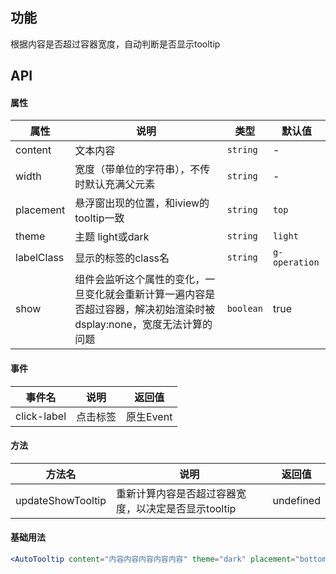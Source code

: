## 功能
根据内容是否超过容器宽度，自动判断是否显示tooltip

## API

#### 属性

属性 | 说明 | 类型 | 默认值
---|---|---|---
content | 文本内容 | `string` | -
width | 宽度（带单位的字符串），不传时默认充满父元素 | `string` | -
placement | 悬浮窗出现的位置，和iview的tooltip一致 | `string` | `top`
theme | 主题 light或dark| `string` | `light`
labelClass| 显示的标签的class名| `string`| `g-operation`
show| 组件会监听这个属性的变化，一旦变化就会重新计算一遍内容是否超过容器，解决初始渲染时被dsplay:none，宽度无法计算的问题| `boolean`| true

#### 事件

事件名 | 说明 | 返回值 
--- | --- | ---
click-label | 点击标签 | 原生Event

#### 方法

方法名 | 说明 | 返回值
--- | --- | ---
updateShowTooltip | 重新计算内容是否超过容器宽度，以决定是否显示tooltip | undefined


#### 基础用法

```jsx
<AutoTooltip content="内容内容内容内容内容" theme="dark" placement="bottom"/>
			
```

